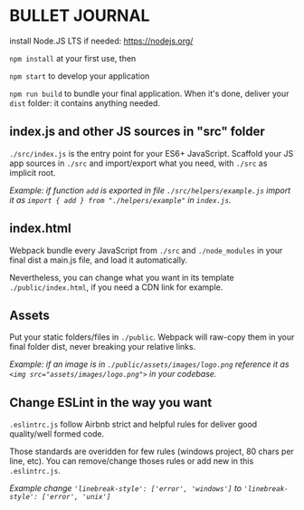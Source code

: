 # BULLET JOURNAL

install Node.JS LTS if needed: https://nodejs.org/

`npm install` at your first use, then

`npm start` to develop your application

`npm run build` to bundle your final application. When it's done, deliver your `dist` folder: it contains anything needed.

## index.js and other JS sources in "src" folder

`./src/index.js` is the entry point for your ES6+ JavaScript. Scaffold your JS app sources in `./src` and import/export what you need, with `./src` as implicit root.

_Example: if function `add` is exported in file `./src/helpers/example.js` import it as `import { add } from "./helpers/example"` in `index.js`._

## index.html

Webpack bundle every JavaScript from `./src` and `./node_modules` in your final dist a main.js file, and load it automatically.

Nevertheless, you can change what you want in its template `./public/index.html`, if you need a CDN link for example.

## Assets

Put your static folders/files in `./public`. Webpack will raw-copy them in your final folder dist, never breaking your relative links.

_Example: if an image is in `./public/assets/images/logo.png` reference it as `<img src="assets/images/logo.png">` in your codebase._

## Change ESLint in the way you want

`.eslintrc.js` follow Airbnb strict and helpful rules for deliver good quality/well formed code.

Those standards are overidden for few rules (windows project, 80 chars per line, etc). You can remove/change thoses rules or add new in this `.eslintrc.js`.

_Example change `'linebreak-style': ['error', 'windows']` to `'linebreak-style': ['error', 'unix']`_
